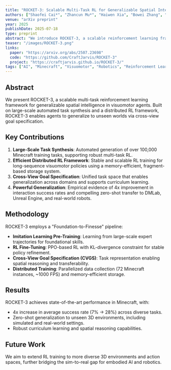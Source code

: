 ```yaml
---
title: "ROCKET-3: Scalable Multi-Task RL for Generalizable Spatial Intelligence in Visuomotor Agents"
authors: ["Shaofei Cai*", "Zhancun Mu*", "Haiwen Xia", "Bowei Zhang", "Anji Liu", "Yitao Liang"]
venue: "arXiv preprint"
year: 2025
publishDate: 2025-07-18
type: preprint
abstract: "We introduce ROCKET-3, a scalable reinforcement learning framework for training visuomotor agents in Minecraft. ROCKET-3 leverages large-scale automated task synthesis, a distributed RL framework, and cross-view goal specification to achieve powerful zero-shot generalization in unseen 3D worlds."
teaser: "/images/ROCKET-3.png"
links:
  paper: "https://arxiv.org/abs/2507.23698"
  code: "https://github.com/CraftJarvis/ROCKET-3"
  project: "https://craftjarvis.github.io/ROCKET-3/"
tags: ["AI", "Minecraft", "Visuomotor", "Robotics", "Reinforcement Learning"]
---
```


## Abstract

We present ROCKET-3, a scalable multi-task reinforcement learning framework for generalizable spatial intelligence in visuomotor agents. Built on large-scale automated task synthesis and a distributed RL framework, ROCKET-3 enables agents to generalize to unseen worlds via cross-view goal specification.

## Key Contributions

1. **Large-Scale Task Synthesis**: Automated generation of over 100,000 Minecraft training tasks, supporting robust multi-task RL.
2. **Efficient Distributed RL Framework**: Stable and scalable RL training for long-sequence visuomotor policies using a memory-efficient, fragment-based storage system.
3. **Cross-View Goal Specification**: Unified task space that enables generalization across domains and supports curriculum learning.
4. **Powerful Generalization**: Empirical evidence of 4x improvement in interaction success rates and compelling zero-shot transfer to DMLab, Unreal Engine, and real-world robots.

## Methodology

ROCKET-3 employs a "Foundation-to-Finesse" pipeline:
- **Imitation Learning Pre-Training**: Learning from large-scale expert trajectories for foundational skills.
- **RL Fine-Tuning**: PPO-based RL with KL-divergence constraint for stable policy refinement.
- **Cross-View Goal Specification (CVGS)**: Task representation enabling spatial reasoning and transferability.
- **Distributed Training**: Parallelized data collection (72 Minecraft instances, ~1000 FPS) and memory-efficient storage.

## Results

ROCKET-3 achieves state-of-the-art performance in Minecraft, with:
- 4x increase in average success rate (7% → 28%) across diverse tasks.
- Zero-shot generalization to unseen 3D environments, including simulated and real-world settings.
- Robust curriculum learning and spatial reasoning capabilities.

## Future Work

We aim to extend RL training to more diverse 3D environments and action spaces, further bridging the sim-to-real gap for embodied AI and robotics.